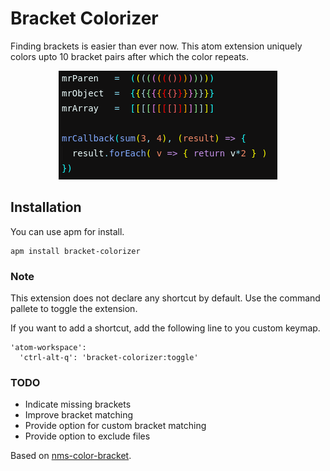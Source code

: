 # Bracket Colorizer

Finding brackets is easier than ever now. This atom extension uniquely colors upto 10 bracket pairs after which the color repeats.

<p align="center">
<img src=".github/screenshot1.png" alt="Screenshot">
</p>

## Installation

You can use apm for install.

```
apm install bracket-colorizer
```

### Note

This extension does not declare any shortcut by default. Use the command pallete to toggle the extension.

If you want to add a shortcut, add the following line to you custom keymap.

```
'atom-workspace':
  'ctrl-alt-q': 'bracket-colorizer:toggle'
```

### TODO

- Indicate missing brackets
- Improve bracket matching
- Provide option for custom bracket matching
- Provide option to exclude files

Based on [nms-color-bracket](https://github.com/nmscholl/nms-color-bracket).
